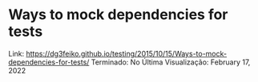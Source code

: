 # Ways to mock dependencies for tests

Link: https://dg3feiko.github.io/testing/2015/10/15/Ways-to-mock-dependencies-for-tests/
Terminado: No
Última Visualização: February 17, 2022